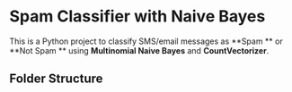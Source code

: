 #  Spam Classifier with Naive Bayes

This is a Python project to classify SMS/email messages as **Spam ** or **Not Spam ** using **Multinomial Naive Bayes** and **CountVectorizer**.

##  Folder Structure

